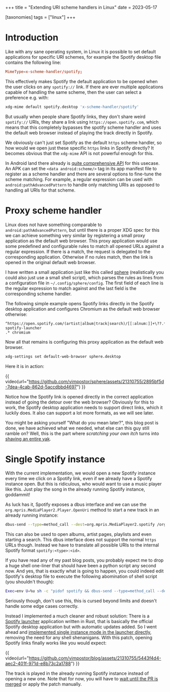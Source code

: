 +++
title = "Extending URI scheme handlers in Linux"
date = 2023-05-17

[taxonomies]
tags = ["linux"]
+++

# Introduction

Like with any sane operating system, in Linux it is possible to set default applications for specific URI schemes, for example the Spotify desktop file contains the following line:

```conf
MimeType=x-scheme-handler/spotify;
```

This effectively makes Spotify the default application to be opened when the user clicks on any `spotify://` link. If there are ever multiple applications capable of handling the same scheme, then the user can select a preference e.g. with:

```bash
xdg-mime default spotify.desktop 'x-scheme-handler/spotify'
```

But usually when people share Spotify links, they don't share weird `spotify://` URIs, they share a link using `https://open.spotify.com`, which means that this completely bypasses the spotify scheme handler and uses the default web browser instead of playing the track directly in Spotify.

We obviously can't just set Spotify as the default `https` scheme handler, so how would we open just these specific `https` links in Spotify directly?
It becomes obvious that the `xdg-mime` API is not powerful enough for this.

In Android land there already is [quite comprehensive API](https://developer.android.com/guide/topics/manifest/data-element#path) for this usecase. An APK can set the `<data android:scheme/>` tag in its app manifest file to register as a scheme handler and there are several options to fine-tune the scheme matching.
For example, a regular expression can be used with `android:pathAdvancedPattern` to handle only matching URIs as opposed to handling all URIs for that scheme.

# Proxy scheme handler

Linux does not have something comparable to `android:pathAdvancedPattern`, but until there is a proper XDG spec for this we can achieve something very similar by registering a small proxy application as the default web browser. This proxy application would use some predefined and configurable rules to match all opened URLs against a regular expression. If there is a match, the request is delegated to the corresponding application.
Otherwise if no rules match, then the link is opened in the original default web browser.

I have written a small application just like this called [sphere](https://github.com/vimpostor/sphere) (realistically you could also just use a small shell script), which parses the rules as lines from a configuration file in `~/.config/sphere/config`. The first field of each line is the regular expression to match against and the last field is the corresponding scheme handler.

The following simple example opens Spotify links directly in the Spotify desktop application and configures Chromium as the default web browser otherwise:

```
^https://open.spotify.com/(artist|album|track|search)/[[:alnum:]]+\??.*$ spotify-launcher
.* chromium
```

Now all that remains is configuring this proxy application as the default web browser.

```bash
xdg-settings set default-web-browser sphere.desktop
```

Here it is in action:

{{ video(url="https://github.com/vimpostor/sphere/assets/21310755/2895bf5d-7dea-4cab-862d-5accdbbd4697") }}

Notice how the Spotify link is opened directly in the correct application instead of going the detour over the web browser?
Obviously for this to work, the Spotify desktop application needs to support direct links, which it luckily does. It also can support a lot more formats, as we will see later.

You might be asking yourself "What do you mean later?", this blog post is done, we have achieved what we needed, what else can this guy still ramble on? Well, this is the part where _scratching your own itch_ turns into [shaving an entire yak](https://projects.csail.mit.edu/gsb/old-archive/gsb-archive/gsb2000-02-11.html).

# Single Spotify instance

With the current implementation, we would open a new Spotify instance every time we click on a Spotify link, even if we already have a Spotify instance open.
But this is ridiculous, who would want to use a music player like this. Just play the song in the already running Spotify instance, goddammit!

As luck has it, Spotify exposes a dbus interface and we can use the `org.mpris.MediaPlayer2.Player.OpenUri` method to start a new track in an already running instance:

```bash
dbus-send --type=method_call --dest=org.mpris.MediaPlayer2.spotify /org/mpris/MediaPlayer2 org.mpris.MediaPlayer2.Player.OpenUri string:'spotify:track:5GJaxfibCRCQXDVPgHJv0s'
```

This can also be used to open albums, artist pages, playlists and even starting a search.
This dbus interface does not support the normal `https` URLs though. Instead we have to translate all possible URIs to the internal Spotify format `spotify:<type>:<id>`.

If you have read any of my past blog posts, you probably expect me to drop a huge shell one-liner that should have been a python script any second now.
And yes, that is exactly what is going to happen, you could indeed edit Spotify's desktop file to execute the following abomination of shell script (you shouldn't though):

```bash
Exec=env U=%u sh -c "pidof spotify && dbus-send --type=method_call --dest=org.mpris.MediaPlayer2.spotify /org/mpris/MediaPlayer2 org.mpris.MediaPlayer2.Player.OpenUri string:\\$(echo \\$U| sed 's/\\(https:\\/\\/open.spotify.com\\/\\|spotify:\\/\\/\\)\\(.*\\)\\/\\([[:alnum:]]*\\).*/spotify:\\2:\\3/'| sed 's/^\\(spotify:[a-z]*:[[:alnum:]]*\\)?.*/\\1/') || spotify --uri=\\$U"
```

Seriously though, don't use this, this is cursed beyond limits and doesn't handle some edge cases correctly.

Instead I implemented a much cleaner and robust solution: There is a [Spotify launcher](https://github.com/kpcyrd/spotify-launcher) application written in Rust, that is basically the official Spotify desktop application but with automatic updates added. So I went ahead and [implemented single instance mode in the launcher directly](https://github.com/kpcyrd/spotify-launcher/pull/23), removing the need for any shell shenanigans. With this patch, opening Spotify links finally works like you would expect:

{{ video(url="https://github.com/vimpostor/blog/assets/21310755/5443f4d4-aec2-401f-971d-e8b73c2a1788") }}

The track is played in the already running Spotify instance instead of opening a new one.
Note that for now, you will have to [wait until the PR is merged](https://github.com/kpcyrd/spotify-launcher/pull/23#issuecomment-1522137173) or apply the patch manually.
